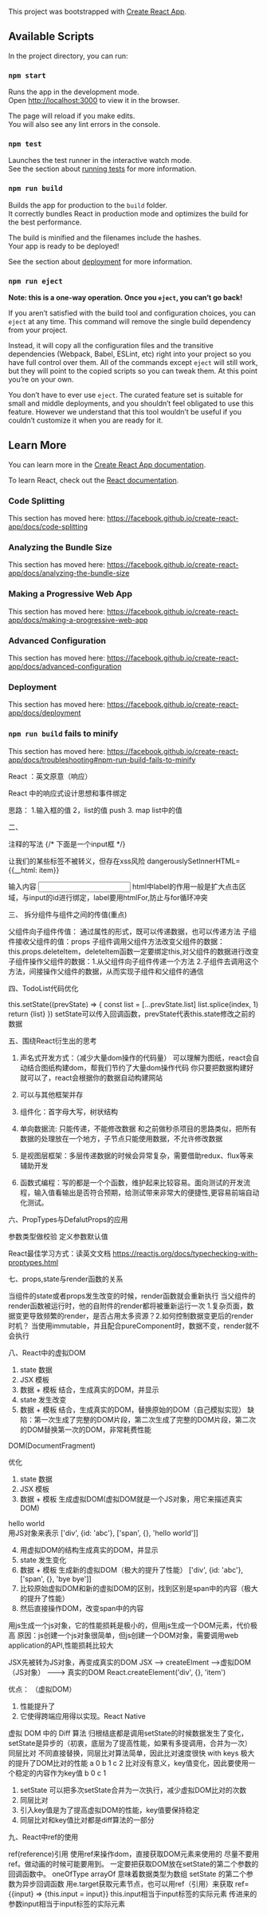 This project was bootstrapped with [Create React App](https://github.com/facebook/create-react-app).

## Available Scripts

In the project directory, you can run:

### `npm start`

Runs the app in the development mode.<br>
Open [http://localhost:3000](http://localhost:3000) to view it in the browser.

The page will reload if you make edits.<br>
You will also see any lint errors in the console.

### `npm test`

Launches the test runner in the interactive watch mode.<br>
See the section about [running tests](https://facebook.github.io/create-react-app/docs/running-tests) for more information.

### `npm run build`

Builds the app for production to the `build` folder.<br>
It correctly bundles React in production mode and optimizes the build for the best performance.

The build is minified and the filenames include the hashes.<br>
Your app is ready to be deployed!

See the section about [deployment](https://facebook.github.io/create-react-app/docs/deployment) for more information.

### `npm run eject`

**Note: this is a one-way operation. Once you `eject`, you can’t go back!**

If you aren’t satisfied with the build tool and configuration choices, you can `eject` at any time. This command will remove the single build dependency from your project.

Instead, it will copy all the configuration files and the transitive dependencies (Webpack, Babel, ESLint, etc) right into your project so you have full control over them. All of the commands except `eject` will still work, but they will point to the copied scripts so you can tweak them. At this point you’re on your own.

You don’t have to ever use `eject`. The curated feature set is suitable for small and middle deployments, and you shouldn’t feel obligated to use this feature. However we understand that this tool wouldn’t be useful if you couldn’t customize it when you are ready for it.

## Learn More

You can learn more in the [Create React App documentation](https://facebook.github.io/create-react-app/docs/getting-started).

To learn React, check out the [React documentation](https://reactjs.org/).

### Code Splitting

This section has moved here: https://facebook.github.io/create-react-app/docs/code-splitting

### Analyzing the Bundle Size

This section has moved here: https://facebook.github.io/create-react-app/docs/analyzing-the-bundle-size

### Making a Progressive Web App

This section has moved here: https://facebook.github.io/create-react-app/docs/making-a-progressive-web-app

### Advanced Configuration

This section has moved here: https://facebook.github.io/create-react-app/docs/advanced-configuration

### Deployment

This section has moved here: https://facebook.github.io/create-react-app/docs/deployment

### `npm run build` fails to minify

This section has moved here: https://facebook.github.io/create-react-app/docs/troubleshooting#npm-run-build-fails-to-minify

React ：英文原意（响应）

React 中的响应式设计思想和事件绑定

思路：
    1.输入框的值
    2，list的值 push
    3. map list中的值

二、

注释的写法
 {/* 下面是一个input框 */}

让我们的某些标签不被转义，但存在xss风险
 dangerouslySetInnerHTML={{__html: item}}


  <label htmlFor="insertArea">输入内容</label>
   <input id="insertArea"/>
 html中label的作用一般是扩大点击区域，与input的id进行绑定，label要用htmlFor,防止与for循环冲突

 三、 拆分组件与组件之间的传值(重点)

 父组件向子组件传值： 通过属性的形式，既可以传递数据，也可以传递方法
 子组件接收父组件的值：props
 子组件调用父组件方法改变父组件的数据：this.props.deleteItem，deleteItem函数一定要绑定this,对父组件的数据进行改变
 子组件操作父组件的数据：1.从父组件向子组件传递一个方法 2.子组件去调用这个方法，间接操作父组件的数据，从而实现子组件和父组件的通信
 
 四、TodoList代码优化

this.setState((prevState) => {
    const list = [...prevState.list]
    list.splice(index, 1)
    return {list}
})
setState可以传入回调函数，prevState代表this.state修改之前的数据

五、围绕React衍生出的思考

1. 声名式开发方式：（减少大量dom操作的代码量） 可以理解为图纸，react会自动结合图纸构建dom，帮我们节约了大量dom操作代码
你只要把数据构建好就可以了，react会根据你的数据自动构建网站


2. 可以与其他框架并存

3. 组件化：首字母大写，树状结构

4. 单向数据流: 只能传递，不能修改数据
和之前做秒杀项目的思路类似，把所有数据的处理放在一个地方，子节点只能使用数据，不允许修改数据

5. 是视图层框架：多层传递数据的时候会异常复杂，需要借助redux、flux等来辅助开发

6. 函数式编程：写的都是一个个函数，维护起来比较容易。面向测试的开发流程，输入值看输出是否符合预期，给测试带来非常大的便捷性,更容易前端自动化测试。

六、PropTypes与DefalutProps的应用

参数类型做校验 定义参数默认值

React最佳学习方式：读英文文档 https://reactjs.org/docs/typechecking-with-proptypes.html

七、props,state与render函数的关系

当组件的state或者props发生改变的时候，render函数就会重新执行
当父组件的render函数被运行时，他的自附件的render都将被重新运行一次
1.复杂页面，数据变更导致频繁的render，是否占用太多资源？2.如何控制数据变更后的render时机？
当使用immutable，并且配合pureComponent时，数据不变，render就不会执行

八、React中的虚拟DOM

1. state 数据
2. JSX 模板
3. 数据 + 模板 结合，生成真实的DOM，并显示
4. state 发生改变
5. 数据 + 模板 结合，生成真实的DOM，替换原始的DOM（自己模拟实现）
缺陷：第一次生成了完整的DOM片段，第二次生成了完整的DOM片段，第二次的DOM替换第一次的DOM，非常耗费性能

DOM(DocumentFragment)

优化
1. state 数据
2. JSX 模板
3. 数据 + 模板 生成虚拟DOM(虚拟DOM就是一个JS对象，用它来描述真实DOM)
<div id="abc"><span>hello world<span></div>用JS对象来表示
['div', {id: 'abc'}, ['span', {}, 'hello world']] 

4. 用虚拟DOM的结构生成真实的DOM，并显示
5. state 发生变化
6. 数据 + 模板 生成新的虚拟DOM（极大的提升了性能）
['div', {id: 'abc'}, ['span', {}, 'bye bye']]
7. 比较原始虚拟DOM和新的虚拟DOM的区别，找到区别是span中的内容（极大的提升了性能）
8. 然后直接操作DOM，改变span中的内容

用js生成一个js对象，它的性能损耗是极小的，但用js生成一个DOM元素，代价极高
原因：js创建一个js对象很简单，但js创建一个DOM对象，需要调用web application的API,性能损耗比较大

JSX先被转为JS对象，再变成真实的DOM
JSX --> createElment -->虚拟DOM（JS对象） ---> 真实的DOM
React.createElement('div', {}, 'item')

优点： （虚拟DOM）
1. 性能提升了
2. 它使得跨端应用得以实现。React Native


虚拟 DOM 中的 Diff 算法
归根结底都是调用setState的时候数据发生了变化，setState是异步的（初衷，底层为了提高性能，如果有多提调用，合并为一次）
同层比对  不同直接替换，同层比对算法简单，因此比对速度很快
with keys 极大的提升了DOM比对的性能
a 0   b 1   c 2 比对没有意义，key值变化，因此要使用一个稳定的内容作为key值
b 0   c 1

1. setState 可以把多次setState合并为一次执行，减少虚拟DOM比对的次数
2. 同层比对
3. 引入key值是为了提高虚拟DOM的性能，key值要保持稳定
4. 同层比对和key值比对都是diff算法的一部分

九、React中ref的使用

ref(reference)引用 使用ref来操作dom，直接获取DOM元素来使用的
尽量不要用ref。做动画的时候可能要用到。
一定要把获取DOM放在setState的第二个参数的回调函数中。
oneOfType
arrayOf 意味着数据类型为数组
setState 的第二个参数为异步回调函数
用e.target获取元素节点，也可以用ref（引用）来获取
ref={{input} => {this.input = input}}
this.input相当于input标签的实际元素
传进来的参数input相当于input标签的实际元素


